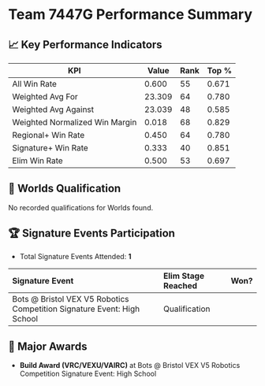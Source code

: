 # Team 7447G Performance Summary

## 📈 Key Performance Indicators
| KPI | Value | Rank | Top % |
| --- | ----- | ---- | ----- |
| All Win Rate | 0.600 | 55 | 0.671 |
| Weighted Avg For | 23.309 | 64 | 0.780 |
| Weighted Avg Against | 23.039 | 48 | 0.585 |
| Weighted Normalized Win Margin | 0.018 | 68 | 0.829 |
| Regional+ Win Rate | 0.450 | 64 | 0.780 |
| Signature+ Win Rate | 0.333 | 40 | 0.851 |
| Elim Win Rate | 0.500 | 53 | 0.697 |


## 🎯 Worlds Qualification
No recorded qualifications for Worlds found.

## 🏆 Signature Events Participation
- Total Signature Events Attended: **1**

| Signature Event | Elim Stage Reached | Won? |
|:----------------|:-------------------|:----|
| Bots @ Bristol VEX V5 Robotics Competition Signature Event: High School | Qualification |  |


## 🥇 Major Awards
- **Build Award (VRC/VEXU/VAIRC)** at Bots @ Bristol VEX V5 Robotics Competition Signature Event: High School

